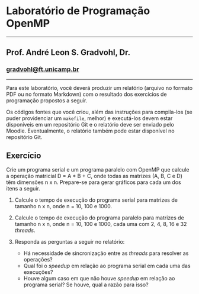 # Laboratório de Programação OpenMP
___
## Prof. André Leon S. Gradvohl, Dr.
### gradvohl@ft.unicamp.br
___

Para este laboratório, você deverá produzir um relatório (arquivo no formato PDF ou no formato Markdown) com o resultado dos exercícios de programação propostos a seguir.

Os códigos fontes que você criou, além das instruções para compila-los (se puder providenciar um `makefile`, melhor) e executá-los devem estar disponíveis em um repositório Git e o relatório deve ser enviado pelo Moodle. Eventualmente, o relatório também pode estar disponível no repositório Git.

## Exercício
Crie um programa serial e um programa paralelo com OpenMP que calcule a operação matricial D = A * B + C, onde todas as matrizes (A, B, C e D) têm dimensões n x n. Prepare-se para gerar gráficos para cada um dos itens a seguir.

1. Calcule o tempo de execução do programa serial para matrizes de tamanho n x n, onde n = 10, 100 e 1000.

2. Calcule o tempo de execução do programa paralelo para matrizes de tamanho n x n, onde n = 10, 100 e 1000, cada uma com 2, 4, 8, 16 e 32 _threads_.

3. Responda as perguntas a seguir no relatório:
   * Há necessidade de sincronização entre as _threads_ para resolver as operações?
   * Qual foi o _speedup_ em relação ao programa serial em cada uma das execuções?
   * Houve algum caso em que não houve _speedup_ em relação ao programa serial? Se houve, qual a razão para isso?
